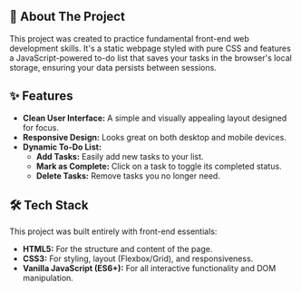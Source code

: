 ## 🚀 About The Project

This project was created to practice fundamental front-end web development skills. It's a static webpage styled with pure CSS and features a JavaScript-powered to-do list that saves your tasks in the browser's local storage, ensuring your data persists between sessions.


## ✨ Features

* **Clean User Interface:** A simple and visually appealing layout designed for focus.
* **Responsive Design:** Looks great on both desktop and mobile devices.
* **Dynamic To-Do List:**
    * **Add Tasks:** Easily add new tasks to your list.
    * **Mark as Complete:** Click on a task to toggle its completed status.
    * **Delete Tasks:** Remove tasks you no longer need.

## 🛠️ Tech Stack

This project was built entirely with front-end essentials:

* **HTML5:** For the structure and content of the page.
* **CSS3:** For styling, layout (Flexbox/Grid), and responsiveness.
* **Vanilla JavaScript (ES6+):** For all interactive functionality and DOM manipulation.
